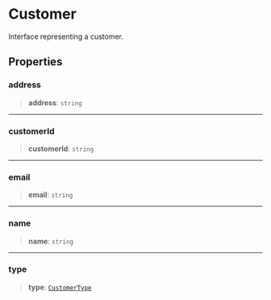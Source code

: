 # Customer

Interface representing a customer.

## Properties

### address

> **address**: `string`

***

### customerId

> **customerId**: `string`

***

### email

> **email**: `string`

***

### name

> **name**: `string`

***

### type

> **type**: [`CustomerType`](../enumerations/CustomerType.md)
